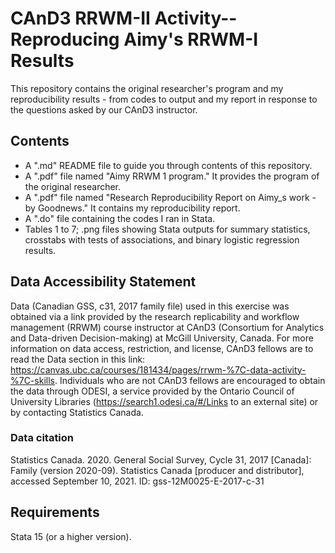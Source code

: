 # CAnD3 RRWM-II Activity--Reproducing Aimy's RRWM-I Results
This repository contains the original researcher's program and my reproducibility results - from codes to output and my report in response to the questions asked by our CAnD3 instructor.
## Contents
- A ".md" README file to guide you through contents of this repository.
- A ".pdf" file named "Aimy RRWM 1 program." It provides the program of the original researcher.
- A ".pdf" file named "Research Reproducibility Report on Aimy_s work - by Goodnews." It contains my reproducibility report.
- A ".do" file containing the codes I ran in Stata.
- Tables 1 to 7; .png files showing Stata outputs for summary statistics, crosstabs with tests of associations, and binary logistic regression results.
## Data Accessibility Statement
Data (Canadian GSS, c31, 2017 family file) used in this exercise was obtained via a link provided by the research replicability and workflow management (RRWM) course instructor at CAnD3 (Consortium for Analytics and Data-driven Decision-making) at McGill University, Canada. For more information on data access, restriction, and license, CAnD3 fellows are to read the Data section in this link: https://canvas.ubc.ca/courses/181434/pages/rrwm-%7C-data-activity-%7C-skills. Individuals who are not CAnD3 fellows are encouraged to obtain the data through ODESI, a service provided by the Ontario Council of University Libraries (https://search1.odesi.ca/#/Links to an external site) or by contacting Statistics Canada.
### Data citation
Statistics Canada. 2020. General Social Survey, Cycle 31, 2017 [Canada]: Family (version 2020-09). Statistics Canada [producer and distributor], accessed September 10, 2021. ID: gss-12M0025-E-2017-c-31
## Requirements
Stata 15 (or a higher version).
